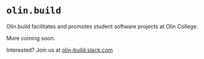 # `olin.build`

Olin.build facilitates and promotes student software projects at Olin College.

More coming soon.

Interested? Join us at [olin-build.slack.com](http://olin-build.slack.com)
